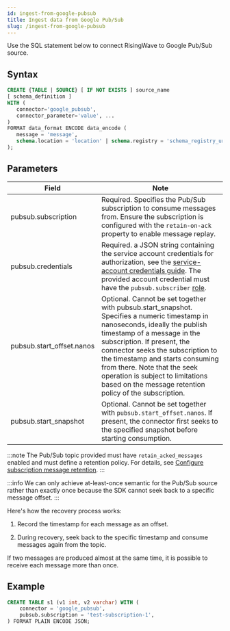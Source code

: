 ```yaml
---
id: ingest-from-google-pubsub
title: Ingest data from Google Pub/Sub
slug: /ingest-from-google-pubsub
---
```

<head>
  <link rel="canonical" href="https://docs.risingwave.com/docs/current/ingest-from-google-pubsub/" />
</head>

Use the SQL statement below to connect RisingWave to Google Pub/Sub source.

## Syntax

```sql
CREATE {TABLE | SOURCE} [ IF NOT EXISTS ] source_name 
[ schema_definition ]
WITH (
   connector='google_pubsub',
   connector_parameter='value', ...
)
FORMAT data_format ENCODE data_encode (
   message = 'message',
   schema.location = 'location' | schema.registry = 'schema_registry_url'
);
```

## Parameters

| Field | Note |
| --- | --- |
| pubsub.subscription | Required. Specifies the Pub/Sub subscription to consume messages from. Ensure the subscription is configured with the `retain-on-ack` property to enable message replay. |
| pubsub.credentials | Required. a JSON string containing the service account credentials for authorization, see the [service-account credentials guide](https://developers.google.com/workspace/guides/create-credentials#create_credentials_for_a_service_account). The provided account credential must have the `pubsub.subscriber` [role](https://cloud.google.com/pubsub/docs/access-control#roles). |
| pubsub.start_offset.nanos | Optional. Cannot be set together with pubsub.start_snapshot. Specifies a numeric timestamp in nanoseconds, ideally the publish timestamp of a message in the subscription. If present, the connector seeks the subscription to the timestamp and starts consuming from there. Note that the seek operation is subject to limitations based on the message retention policy of the subscription.|
| pubsub.start_snapshot | Optional. Cannot be set together with `pubsub.start_offset.nanos`. If present, the connector first seeks to the specified snapshot before starting consumption. |

:::note
The Pub/Sub topic provided must have `retain_acked_messages` enabled and must define a retention policy. For details, see [Configure subscription message retention](https://cloud.google.com/pubsub/docs/replay-overview#subscription_message_retention).
:::

:::info
We can only achieve at-least-once semantic for the Pub/Sub source rather than exactly once because the SDK cannot seek back to a specific message offset.
:::

Here's how the recovery process works:

1. Record the timestamp for each message as an offset.

2. During recovery, seek back to the specific timestamp and consume messages again from the topic.

If two messages are produced almost at the same time, it is possible to receive each message more than once.

## Example

```sql
CREATE TABLE s1 (v1 int, v2 varchar) WITH (
    connector = 'google_pubsub',
    pubsub.subscription = 'test-subscription-1',
) FORMAT PLAIN ENCODE JSON;
```
